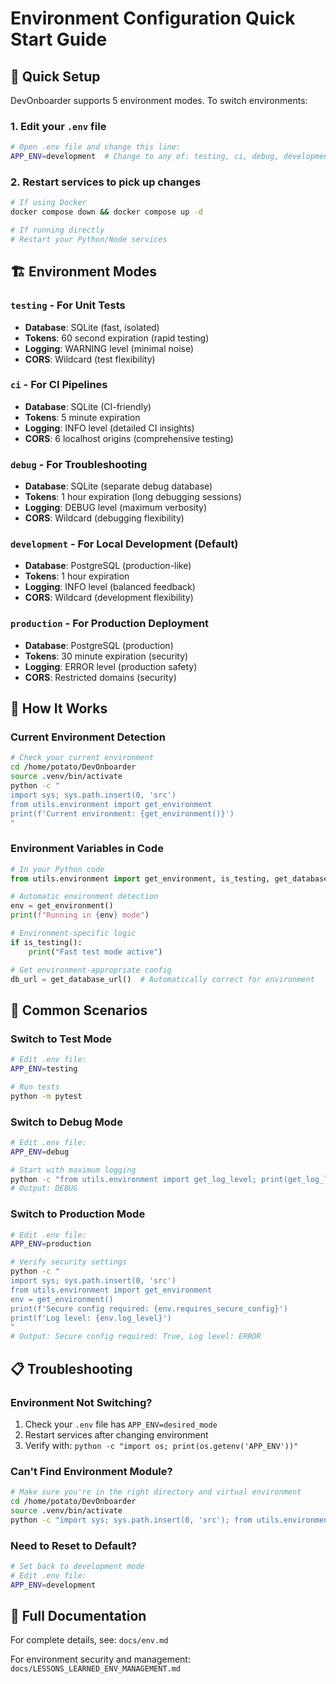 # Environment Configuration Quick Start Guide

## 🎯 Quick Setup

DevOnboarder supports 5 environment modes. To switch environments:

### 1. Edit your `.env` file

```bash
# Open .env file and change this line:
APP_ENV=development  # Change to any of: testing, ci, debug, development, production
```

### 2. Restart services to pick up changes

```bash
# If using Docker
docker compose down && docker compose up -d

# If running directly
# Restart your Python/Node services
```

## 🏗️ Environment Modes

### `testing` - For Unit Tests

- **Database**: SQLite (fast, isolated)
- **Tokens**: 60 second expiration (rapid testing)
- **Logging**: WARNING level (minimal noise)
- **CORS**: Wildcard (test flexibility)

### `ci` - For CI Pipelines

- **Database**: SQLite (CI-friendly)
- **Tokens**: 5 minute expiration
- **Logging**: INFO level (detailed CI insights)
- **CORS**: 6 localhost origins (comprehensive testing)

### `debug` - For Troubleshooting

- **Database**: SQLite (separate debug database)
- **Tokens**: 1 hour expiration (long debugging sessions)
- **Logging**: DEBUG level (maximum verbosity)
- **CORS**: Wildcard (debugging flexibility)

### `development` - For Local Development (Default)

- **Database**: PostgreSQL (production-like)
- **Tokens**: 1 hour expiration
- **Logging**: INFO level (balanced feedback)
- **CORS**: Wildcard (development flexibility)

### `production` - For Production Deployment

- **Database**: PostgreSQL (production)
- **Tokens**: 30 minute expiration (security)
- **Logging**: ERROR level (production safety)
- **CORS**: Restricted domains (security)

## 🔧 How It Works

### Current Environment Detection

```bash
# Check your current environment
cd /home/potato/DevOnboarder
source .venv/bin/activate
python -c "
import sys; sys.path.insert(0, 'src')
from utils.environment import get_environment
print(f'Current environment: {get_environment()}')
"
```

### Environment Variables in Code

```python
# In your Python code
from utils.environment import get_environment, is_testing, get_database_url

# Automatic environment detection
env = get_environment()
print(f"Running in {env} mode")

# Environment-specific logic
if is_testing():
    print("Fast test mode active")

# Get environment-appropriate config
db_url = get_database_url()  # Automatically correct for environment
```

## 🚀 Common Scenarios

### Switch to Test Mode

```bash
# Edit .env file:
APP_ENV=testing

# Run tests
python -m pytest
```

### Switch to Debug Mode

```bash
# Edit .env file:
APP_ENV=debug

# Start with maximum logging
python -c "from utils.environment import get_log_level; print(get_log_level())"
# Output: DEBUG
```

### Switch to Production Mode

```bash
# Edit .env file:
APP_ENV=production

# Verify security settings
python -c "
import sys; sys.path.insert(0, 'src')
from utils.environment import get_environment
env = get_environment()
print(f'Secure config required: {env.requires_secure_config}')
print(f'Log level: {env.log_level}')
"
# Output: Secure config required: True, Log level: ERROR
```

## 📋 Troubleshooting

### Environment Not Switching?

1. Check your `.env` file has `APP_ENV=desired_mode`
2. Restart services after changing environment
3. Verify with: `python -c "import os; print(os.getenv('APP_ENV'))"`

### Can't Find Environment Module?

```bash
# Make sure you're in the right directory and virtual environment
cd /home/potato/DevOnboarder
source .venv/bin/activate
python -c "import sys; sys.path.insert(0, 'src'); from utils.environment import get_environment"
```

### Need to Reset to Default?

```bash
# Set back to development mode
# Edit .env file:
APP_ENV=development
```

## 📖 Full Documentation

For complete details, see: `docs/env.md`

For environment security and management: `docs/LESSONS_LEARNED_ENV_MANAGEMENT.md`
